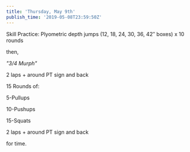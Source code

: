 ```yaml
---
title: 'Thursday, May 9th'
publish_time: '2019-05-08T23:59:50Z'
---
```


Skill Practice: Plyometric depth jumps (12, 18, 24, 30, 36, 42″ boxes) x
10 rounds

then,

*"3/4 Murph"*

2 laps + around PT sign and back

15 Rounds of:

5-Pullups

10-Pushups

15-Squats

2 laps + around PT sign and back

for time.
